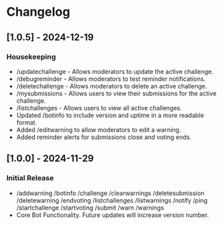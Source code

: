 # Changelog
## [1.0.5] - 2024-12-19
### Housekeeping
- /updatechallenge - Allows moderators to update the active challenge.
- /debugreminder - Allows moderators to test reminder notifications.
- /deletechallenge - Allows moderators to delete an active challenge.
- /mysubmissions - Allows users to view their submissions for the active challenge.
- /listchallenges - Allows users to view all active challenges.
- Updated /botinfo to include version and uptime in a more readable format.
- Added /editwarning to allow moderators to edit a warning.
- Added reminder alerts for submissions close and voting ends.



## [1.0.0] - 2024-11-29
### Initial Release
- /addwarning /botinfo /challenge /clearwarnings /deletesubmission /deletewarning /endvoting /listchallenges /listwarnings /notify /ping /startchallenge /startvoting /submit /warn /warnings
- Core Bot Functionality. Future updates will increase version number.
